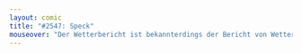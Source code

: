 ```yaml
---
layout: comic
title: "#2547: Speck"
mouseover: "Der Wetterbericht ist bekannterdings der Bericht von Wettern und Spielsüchtigen."
---
```

